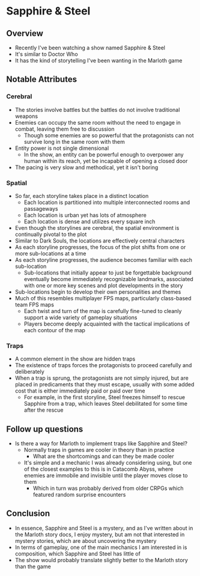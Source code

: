 # Sapphire & Steel

## Overview

* Recently I've been watching a show named Sapphire & Steel
* It's similar to Doctor Who
* It has the kind of storytelling I've been wanting in the Marloth game

## Notable Attributes

### Cerebral

* The stories involve battles but the battles do not involve traditional weapons
* Enemies can occupy the same room without the need to engage in combat, leaving them free to discussion
  * Though some enemies are so powerful that the protagonists can not survive long in the same room with them
* Entity power is not single dimensional
  * In the show, an entity can be powerful enough to overpower any human within its reach, yet be incapable of opening a closed door
* The pacing is very slow and methodical, yet it isn't boring

### Spatial

* So far, each storyline takes place in a distinct location
  * Each location is partitioned into multiple interconnected rooms and passageways
  * Each location is urban yet has lots of atmosphere
  * Each location is dense and utilizes every square inch
* Even though the storylines are cerebral, the spatial environment is continually pivotal to the plot
* Similar to Dark Souls, the locations are effectively central characters
* As each storyline progresses, the focus of the plot shifts from one or more sub-locations at a time
* As each storyline progresses, the audience becomes familiar with each sub-location
  * Sub-locations that initially appear to just be forgettable background eventually become immediately recognizable landmarks, associated with one or more key scenes and plot developments in the story
* Sub-locations begin to develop their own personalities and themes
* Much of this resembles multiplayer FPS maps, particularly class-based team FPS maps
  * Each twist and turn of the map is carefully fine-tuned to cleanly support a wide variety of gameplay situations
  * Players become deeply acquainted with the tactical implications of each contour of the map

### Traps

* A common element in the show are hidden traps
* The existence of traps forces the protagonists to proceed carefully and deliberately
* When a trap is sprung, the protagonists are not simply injured, but are placed in predicaments that they must escape, usually with some added cost that is either immediately paid or paid over time
  * For example, in the first storyline, Steel freezes himself to rescue Sapphire from a trap, which leaves Steel debilitated for some time after the rescue

## Follow up questions

* Is there a way for Marloth to implement traps like Sapphire and Steel?
  * Normally traps in games are cooler in theory than in practice
    * What are the shortcomings and can they be made cooler
  * It's simple and a mechanic I was already considering using, but one of the closest examples to this is in Catacomb Abyss, where enemies are immobile and invisible until the player moves close to them
    * Which in turn was probably derived from older CRPGs which featured random surprise encounters

## Conclusion

* In essence, Sapphire and Steel is a mystery, and as I've written about in the Marloth story docs, I enjoy mystery, but am not that interested in mystery stories, which are about uncovering the mystery
* In terms of gameplay, one of the main mechanics I am interested in is composition, which Sapphire and Steel has little of
* The show would probably translate slightly better to the Marloth story than the game